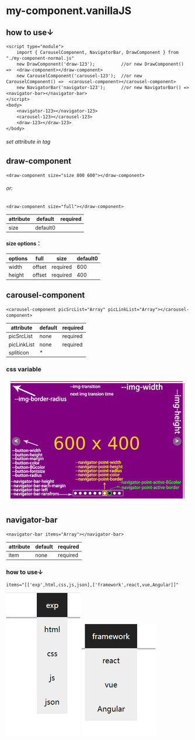 # my-component.vanillaJS
## how to use↓
    <script type="module">
        import { CarouselComponent, NavigatorBar, DrawComponent } from "./my-component-normal.js"
        new DrawComponent('draw-123');          //or new DrawComponent() =>  <draw-component></draw-component>
        new CarouselComponent('carousel-123');  //or new CarouselComponent() =>  <carousel-component></carousel-component>
        new NavigatorBar('navigator-123');      //or new NavigatorBar() =>  <navigator-bar></navigator-bar>
    </script>
    <body>
        <navigator-123></navigator-123>
        <carousel-123></carousel-123>
        <draw-123></draw-123>
    </body>
###### set attribute in tag
## draw-component
    <draw-component size="size 800 600"></draw-component>
###### or:
    <draw-component size="full"></draw-component>
|attribute|default|required|
| ---- | ---- | ---- |
|size|default0||
#### size options：
|options|full|size|default0|
| ---- | ---- | ---- | ---- |
|width|offset|required|600|
|height|offset|required|400|
## carousel-component
    <carousel-component picSrcList="Array" picLinkList="Array"></carousel-component>
|attribute|default|required|
| ---- | ---- | ---- |
|picSrcList|none|required|
|picLinkList|none|required|
|spliticon|*|  |

### css variable
![css variable example](https://github.com/zhongyicantian/my-component.vanillaJS/blob/main/example%20imgae/456.PNG)
## navigator-bar
    <navigator-bar items="Array"></navigator-bar>
|attribute|default|required|
| ---- | ---- | ---- |
|item|none|required|
### how to use↓
    items="[['exp',html,css,js,json],['framework',react,vue,Angular]]"
![example1](https://github.com/zhongyicantian/my-component.vanillaJS/blob/main/example%20imgae/example1.png)
![example2](https://github.com/zhongyicantian/my-component.vanillaJS/blob/main/example%20imgae/example2.png)
